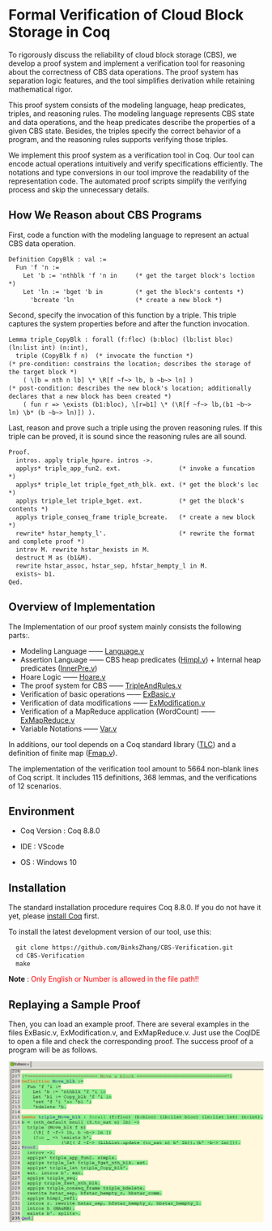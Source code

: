 # Formal Verification of Cloud Block Storage in Coq

To rigorously discuss the reliability of cloud block storage (CBS), we develop a proof system and implement a verification tool for reasoning about the correctness of CBS data operations. The proof system has separation logic features, and the tool simplifies derivation while retaining mathematical rigor.

This proof system consists of the modeling language, heap predicates, triples, and reasoning rules. The modeling language represents CBS state and data operations, and the heap predicates describe the properties of a given CBS state. Besides, the triples specify the correct behavior of a program, and the reasoning rules supports verifying those triples.

We implement this proof system as a verification tool in Coq. Our tool can encode actual operations intuitively and verify specifications efficiently. The notations and type conversions in our tool improve the readability of the representation code. The automated proof scripts simplify the verifying process and skip the unnecessary details. 

## How We Reason about CBS Programs

First, code a function with the modeling language to represent an actual CBS data operation.

```Coq
Definition CopyBlk : val := 
  Fun 'f 'n := 
    Let 'b := 'nthblk 'f 'n in     (* get the target block's loction *)
    Let 'ln := 'bget 'b in         (* get the block's contents *)
      'bcreate 'ln                 (* create a new block *)
```

Second, specify the invocation of this function by a triple. This triple captures the system properties before and after the function invocation.

```Coq
Lemma triple_CopyBlk : forall (f:floc) (b:bloc) (lb:list bloc) (ln:list int) (n:int),
  triple (CopyBlk f n)  (* invocate the function *)
(* pre-condition: constrains the location; describes the storage of the target block *)
    ( \[b = nth n lb] \* \R[f ~f~> lb, b ~b~> ln] )
(* post-condition: describes the new block's location; additionally declares that a new block has been created *) 
    ( fun r => \exists (b1:bloc), \[r=b1] \* (\R[f ~f~> lb,(b1 ~b~> ln) \b* (b ~b~> ln)]) ).
```

Last, reason and prove such a triple using the proven reasoning rules. If this triple can be proved, it is sound since the reasoning rules are all sound. 

```Coq
Proof.
  intros. apply triple_hpure. intros ->.
  applys* triple_app_fun2. ext.                (* invoke a funcation *)
  applys* triple_let triple_fget_nth_blk. ext. (* get the block's loc *)
  applys triple_let triple_bget. ext.          (* get the block's contents *)
  applys triple_conseq_frame triple_bcreate.   (* create a new block *)
  rewrite* hstar_hempty_l'.                    (* rewrite the format and complete proof *)
  introv M. rewrite hstar_hexists in M.
  destruct M as (b1&M).
  rewrite hstar_assoc, hstar_sep, hfstar_hempty_l in M.
  exists~ b1.
Qed.
```

## Overview of Implementation

The Implementation of our proof system mainly consists the following parts:.

- Modeling Language  ——  [Language.v](https://github.com/BinksZhang/CBS-Verification/blob/main/Language.v)
- Assertion Language  ——  CBS heap predicates ([Himpl.v](https://github.com/BinksZhang/CBS-Verification/blob/main/Himpl.v)) + Internal heap predicates ([InnerPre.v](https://github.com/BinksZhang/CBS-Verification/blob/main/InnerPre.v))
- Hoare Logic  —— [Hoare.v](https://github.com/BinksZhang/CBS-Verification/blob/main/Hoare.v)
- The proof system for CBS —— [TripleAndRules.v](https://github.com/BinksZhang/CBS-Verification/blob/main/TripleAndRules.v)
- Verification of basic operations  ——  [ExBasic.v](https://github.com/BinksZhang/CBS-Verification/blob/main/ExBasic.v)
- Verification of data modifications ——  [ExModification.v](https://github.com/BinksZhang/CBS-Verification/blob/main/ExModification.v)
- Verification of a MapReduce application (WordCount) ——  [ExMapReduce.v](https://github.com/BinksZhang/CBS-Verification/blob/main/ExMapReduce.v)
- Variable Notations —— [Var.v](https://github.com/BinksZhang/CBS-Verification/blob/main/Var.v)

In additions, our tool depends on a Coq standard library ([TLC](https://github.com/BinksZhang/CBS-Verification/tree/main/TLC)) and a definition of finite map ([Fmap.v](https://github.com/BinksZhang/CBS-Verification/blob/main/Fmap.v)).

The implementation of the verification tool amount to 5664 non-blank lines of Coq script. It includes 115 definitions, 368 lemmas, and the verifications of 12 scenarios.

## Environment

- Coq Version : Coq 8.8.0

- IDE : VScode

- OS : Windows 10

## Installation

The standard installation procedure requires Coq 8.8.0. If you do not have it yet, please [install Coq](https://github.com/coq/coq/releases/download/V8.8.0/coq-8.8.0-installer-windows-x86_64.exe) first.

To install the latest development version of our tool, use this:

```
  git clone https://github.com/BinksZhang/CBS-Verification.git
  cd CBS-Verification
  make
```

**Note** : <font color=red>Only English or Number is allowed in the file path!!</font>

## Replaying a Sample Proof

Then, you can load an example proof. There are several examples in the files ExBasic.v, ExModification.v, and ExMapReduce.v. Just use the CoqIDE to open a file and check the corresponding proof. The success proof of a program will be as follows.

<img src="Move.png" alt="avatar" style="zoom:50%;" />


